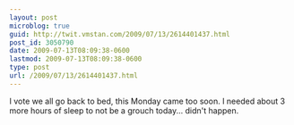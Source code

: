 ```yaml
---
layout: post
microblog: true
guid: http://twit.vmstan.com/2009/07/13/2614401437.html
post_id: 3050790
date: 2009-07-13T08:09:38-0600
lastmod: 2009-07-13T08:09:38-0600
type: post
url: /2009/07/13/2614401437.html
---
```

I vote we all go back to bed, this Monday came too soon. I needed about 3 more hours of sleep to not be a grouch today... didn't happen.
